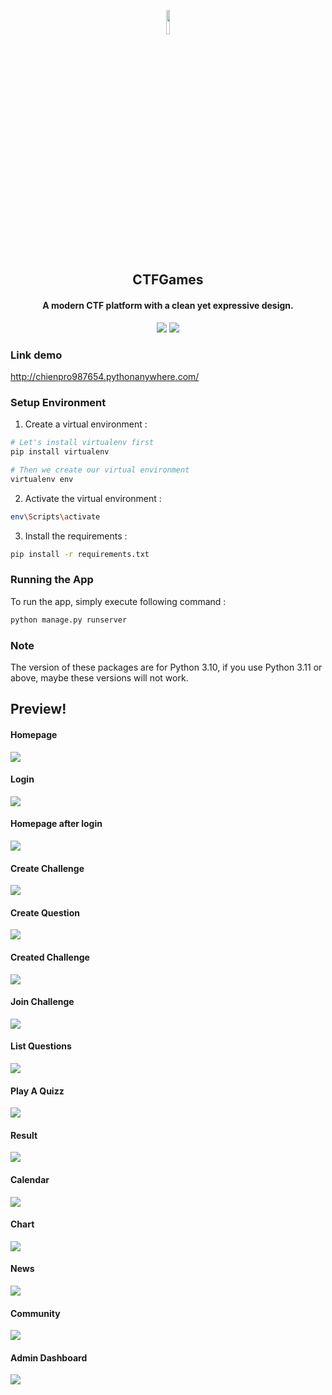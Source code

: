 <p align="center">
    <img style="width:10%;" src="main/static/main/logo-black.png" />
</p>

<h2 align="center"> CTFGames </h2>

<h4 align="center"> A modern CTF platform with a clean yet expressive design. </h4>

<p align="center">
    <img src="https://img.shields.io/badge/license-MIT-blue.svg"/>
    <img src="https://img.shields.io/badge/PRs-welcome-brightgreen.svg"/>
</p>

### Link demo

http://chienpro987654.pythonanywhere.com/

### Setup Environment
1. Create a virtual environment :
```bash
# Let's install virtualenv first
pip install virtualenv

# Then we create our virtual environment
virtualenv env

```

2. Activate the virtual environment :
```bash
env\Scripts\activate

```

3. Install the requirements :
```bash
pip install -r requirements.txt

```


### Running the App

To run the app, simply execute following command :
```bash
python manage.py runserver
```

### Note
The version of these packages are for Python 3.10, if you use Python 3.11 or above, maybe these versions will not work.

## Preview!

#### Homepage

![](preview/Home.png)

#### Login

![](preview/Login.png)

#### Homepage after login

![](preview/Home_After_Login.png)

#### Create Challenge

![](preview/Create_Challenge.png)

#### Create Question

![](preview/Create_Question.png)

#### Created Challenge

![](preview/Created_Challenge.png)

#### Join Challenge

![](preview/Join_Challenge.png)

#### List Questions

![](preview/List_Question.png)

#### Play A Quizz

![](preview/Play_A_Quiz.png)

#### Result

![](preview/Result.png)

#### Calendar

![](preview/Calendar.png)

#### Chart

![](preview/Chart.png)

#### News

![](preview/News.png)

#### Community

![](preview/Community.png)

#### Admin Dashboard

![](preview/Admin_Dashboard.png)


